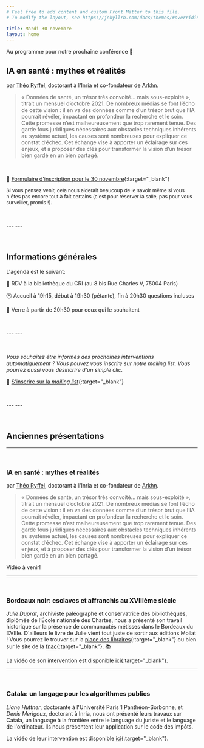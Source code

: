 ```yaml
---
# Feel free to add content and custom Front Matter to this file.
# To modify the layout, see https://jekyllrb.com/docs/themes/#overriding-theme-defaults

title: Mardi 30 novembre
layout: home
---
```


Au programme pour notre prochaine conférence 🥁

## IA en santé : mythes et réalités

par [Théo Ryffel](https://twitter.com/theoryffel?lang=fr), doctorant à l'Inria et co-fondateur de [Arkhn](https://arkhn.com/).

> « Données de santé, un trésor très convoité... mais sous-exploité », titrait un mensuel d’octobre 2021. De nombreux médias se font l’écho de cette vision : il en va des données comme d’un trésor brut que l’IA pourrait révéler, impactant en profondeur la recherche et le soin. Cette promesse n’est malheureusement que trop rarement tenue. Des garde fous juridiques nécessaires aux obstacles techniques inhérents au système actuel, les causes sont nombreuses pour expliquer ce constat d’échec. Cet échange vise à apporter un éclairage sur ces enjeux, et à proposer des clés pour transformer la vision d’un trésor bien gardé en un bien partagé.

 

<p>&nbsp;</p>


📝 [Formulaire d'inscription pour le 30 novembre](https://forms.gle/xw6FKEZfPxxim2vb7){:target="_blank"}

<font size="2">  Si vous pensez venir, cela nous aiderait beaucoup de le savoir même si vous n'êtes pas encore tout à fait certains (c'est pour réserver la salle, pas pour vous surveiller, promis !).  </font>

<p>&nbsp;</p>
---
---

<p>&nbsp;</p>

## Informations générales 

L'agenda est le suivant:

📍 RDV à la bibliothèque du CRI (au 8 bis Rue Charles V, 75004 Paris)

🕐 Accueil à 19h15, début à 19h30 (pétante), fin à 20h30 questions incluses

🍷 Verre à partir de 20h30 pour ceux qui le souhaitent

<p>&nbsp;</p>
---
---

<p>&nbsp;</p>

*Vous souhaitez être informés des prochaines interventions automatiquement ? Vous pouvez vous inscrire sur notre mailing list. Vous pourrez aussi vous désincrire d'un simple clic.*

📝 [S'inscrire sur la *mailing list*](https://forms.gle/FN4UTvceSnc6Zb9K7){:target="_blank"}

<p>&nbsp;</p>
---
---
<p>&nbsp;</p>

## Anciennes présentations

***
<p>&nbsp;</p>


### IA en santé : mythes et réalités

par [Théo Ryffel](https://twitter.com/theoryffel?lang=fr), doctorant à l'Inria et co-fondateur de [Arkhn](https://arkhn.com/).

> « Données de santé, un trésor très convoité... mais sous-exploité », titrait un mensuel d’octobre 2021. De nombreux médias se font l’écho de cette vision : il en va des données comme d’un trésor brut que l’IA pourrait révéler, impactant en profondeur la recherche et le soin. Cette promesse n’est malheureusement que trop rarement tenue. Des garde fous juridiques nécessaires aux obstacles techniques inhérents au système actuel, les causes sont nombreuses pour expliquer ce constat d’échec. Cet échange vise à apporter un éclairage sur ces enjeux, et à proposer des clés pour transformer la vision d’un trésor bien gardé en un bien partagé.

Vidéo à venir!

***
<p>&nbsp;</p>

### Bordeaux noir: esclaves et affranchis au XVIIIème siècle

*Julie Duprat*, archiviste paléographe et conservatrice des bibliothèques, diplômée de l’École nationale des Chartes, nous a présenté son travail historique sur la présence de communautés métisses dans le Bordeaux du XVIIIe. D'ailleurs le livre de Julie vient tout juste de sortir aux éditions Mollat ! Vous pourrez le trouver sur la [place des libraires](https://www.placedeslibraires.fr/livre/9782358770262-bordeaux-metisse-esclaves-et-affranchis-du-xviiie-a-l-empire-julie-duprat/){:target="_blank"} ou bien sur le site de la [fnac](https://livre.fnac.com/a16180917/Julie-Duprat-Bordeaux-Metisse-Esclaves-et-Affranchis-du-XVIIIe-a-l-Empire){:target="_blank"}. 📚

La vidéo de son intervention est disponible [ici](https://www.youtube.com/watch?v=L2z1XNOh1Fw){:target="_blank"}.
 
***
<p>&nbsp;</p>

### Catala: un langage pour les algorithmes publics

*Liane Huttner*, doctorante à l'Université Paris 1 Panthéon-Sorbonne, et *Denis Merigoux*, doctorant à Inria, nous ont présenté leurs travaux sur Catala, un language à la frontière entre le language du juriste et le language de l'ordinateur. Ils nous présentent leur application sur le code des impôts.

La vidéo de leur intervention est disponible [ici](https://www.youtube.com/watch?v=xTI6NS6vNfY){:target="_blank"}.